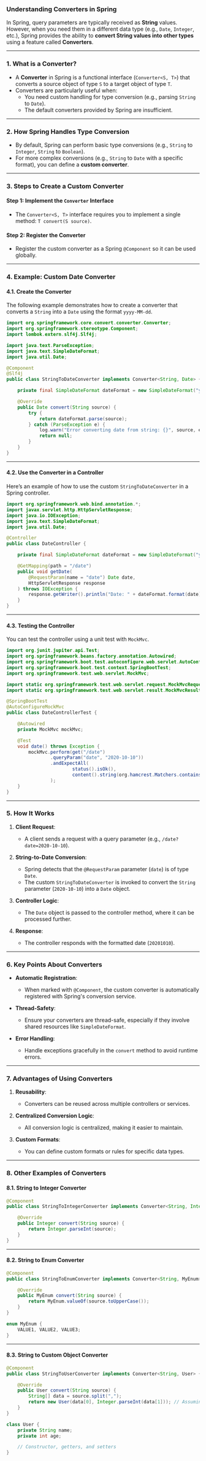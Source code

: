 ### **Understanding Converters in Spring**

In Spring, query parameters are typically received as **String** values. However, when you need them in a different data type (e.g., `Date`, `Integer`, etc.), Spring provides the ability to **convert String values into other types** using a feature called **Converters**.

---

### **1. What is a Converter?**

- A **Converter** in Spring is a functional interface (`Converter<S, T>`) that converts a source object of type `S` to a target object of type `T`.
- Converters are particularly useful when:
  - You need custom handling for type conversion (e.g., parsing `String` to `Date`).
  - The default converters provided by Spring are insufficient.

---

### **2. How Spring Handles Type Conversion**

- By default, Spring can perform basic type conversions (e.g., `String` to `Integer`, `String` to `Boolean`).
- For more complex conversions (e.g., `String` to `Date` with a specific format), you can define a **custom converter**.

---

### **3. Steps to Create a Custom Converter**

#### **Step 1: Implement the `Converter` Interface**

- The `Converter<S, T>` interface requires you to implement a single method: `T convert(S source)`.

#### **Step 2: Register the Converter**

- Register the custom converter as a Spring `@Component` so it can be used globally.

---

### **4. Example: Custom Date Converter**

#### **4.1. Create the Converter**

The following example demonstrates how to create a converter that converts a `String` into a `Date` using the format `yyyy-MM-dd`.

```java
import org.springframework.core.convert.converter.Converter;
import org.springframework.stereotype.Component;
import lombok.extern.slf4j.Slf4j;

import java.text.ParseException;
import java.text.SimpleDateFormat;
import java.util.Date;

@Component
@Slf4j
public class StringToDateConverter implements Converter<String, Date> {

    private final SimpleDateFormat dateFormat = new SimpleDateFormat("yyyy-MM-dd");

    @Override
    public Date convert(String source) {
        try {
            return dateFormat.parse(source);
        } catch (ParseException e) {
            log.warn("Error converting date from string: {}", source, e);
            return null;
        }
    }
}
```

---

#### **4.2. Use the Converter in a Controller**

Here’s an example of how to use the custom `StringToDateConverter` in a Spring controller.

```java
import org.springframework.web.bind.annotation.*;
import javax.servlet.http.HttpServletResponse;
import java.io.IOException;
import java.text.SimpleDateFormat;
import java.util.Date;

@Controller
public class DateController {

    private final SimpleDateFormat dateFormat = new SimpleDateFormat("yyyyMMdd");

    @GetMapping(path = "/date")
    public void getDate(
        @RequestParam(name = "date") Date date,
        HttpServletResponse response
    ) throws IOException {
        response.getWriter().println("Date: " + dateFormat.format(date));
    }
}
```

---

#### **4.3. Testing the Controller**

You can test the controller using a unit test with `MockMvc`.

```java
import org.junit.jupiter.api.Test;
import org.springframework.beans.factory.annotation.Autowired;
import org.springframework.boot.test.autoconfigure.web.servlet.AutoConfigureMockMvc;
import org.springframework.boot.test.context.SpringBootTest;
import org.springframework.test.web.servlet.MockMvc;

import static org.springframework.test.web.servlet.request.MockMvcRequestBuilders.get;
import static org.springframework.test.web.servlet.result.MockMvcResultMatchers.*;

@SpringBootTest
@AutoConfigureMockMvc
public class DateControllerTest {

    @Autowired
    private MockMvc mockMvc;

    @Test
    void date() throws Exception {
        mockMvc.perform(get("/date")
                .queryParam("date", "2020-10-10"))
                .andExpectAll(
                        status().isOk(),
                        content().string(org.hamcrest.Matchers.containsString("Date : 20201010"))
                );
    }
}
```

---

### **5. How It Works**

1. **Client Request**:
   - A client sends a request with a query parameter (e.g., `/date?date=2020-10-10`).

2. **String-to-Date Conversion**:
   - Spring detects that the `@RequestParam` parameter (`date`) is of type `Date`.
   - The custom `StringToDateConverter` is invoked to convert the `String` parameter (`2020-10-10`) into a `Date` object.

3. **Controller Logic**:
   - The `Date` object is passed to the controller method, where it can be processed further.

4. **Response**:
   - The controller responds with the formatted date (`20201010`).

---

### **6. Key Points About Converters**

- **Automatic Registration**:
  - When marked with `@Component`, the custom converter is automatically registered with Spring's conversion service.

- **Thread-Safety**:
  - Ensure your converters are thread-safe, especially if they involve shared resources like `SimpleDateFormat`.

- **Error Handling**:
  - Handle exceptions gracefully in the `convert` method to avoid runtime errors.

---

### **7. Advantages of Using Converters**

1. **Reusability**:
   - Converters can be reused across multiple controllers or services.

2. **Centralized Conversion Logic**:
   - All conversion logic is centralized, making it easier to maintain.

3. **Custom Formats**:
   - You can define custom formats or rules for specific data types.

---

### **8. Other Examples of Converters**

#### **8.1. String to Integer Converter**
```java
@Component
public class StringToIntegerConverter implements Converter<String, Integer> {

    @Override
    public Integer convert(String source) {
        return Integer.parseInt(source);
    }
}
```

---

#### **8.2. String to Enum Converter**
```java
@Component
public class StringToEnumConverter implements Converter<String, MyEnum> {

    @Override
    public MyEnum convert(String source) {
        return MyEnum.valueOf(source.toUpperCase());
    }
}

enum MyEnum {
    VALUE1, VALUE2, VALUE3;
}
```

---

#### **8.3. String to Custom Object Converter**
```java
@Component
public class StringToUserConverter implements Converter<String, User> {

    @Override
    public User convert(String source) {
        String[] data = source.split(",");
        return new User(data[0], Integer.parseInt(data[1])); // Assuming "name,age" format
    }
}

class User {
    private String name;
    private int age;

    // Constructor, getters, and setters
}
```
